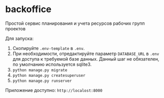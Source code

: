 # backoffice
Простой сервис планирования и учета ресурсов рабочих групп проектов


Для запуска: 

1. Скопируйте  `.env-template` в `.env`.
2. При необходимости, отредактируйте параметр `DATABASE_URL` в  `.env` для доступа к требуемой базе данных. 
Данный шаг не обязателен, по умолчанию используется sqlite3. 
3. `python manage.py migrate`
4. `python manage.py createsuperuser`
5. `python manage.py runserver`

Приложение доступно: `http://localost:8000`

